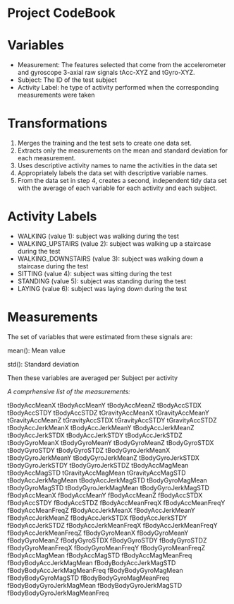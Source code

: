 # Project CodeBook

# Variables

* Measurement: The features selected that come from the accelerometer and gyroscope 3-axial raw signals tAcc-XYZ and tGyro-XYZ.
* Subject: The ID of the test subject
* Activity Label: he type of activity performed when the corresponding measurements were taken

# Transformations

1. Merges the training and the test sets to create one data set.
1. Extracts only the measurements on the mean and standard deviation for each measurement.
1. Uses descriptive activity names to name the activities in the data set
1. Appropriately labels the data set with descriptive variable names.
1. From the data set in step 4, creates a second, independent tidy data set with the average of each variable for each activity and each subject.

# Activity Labels


* WALKING (value 1): subject was walking during the test
* WALKING_UPSTAIRS (value 2): subject was walking up a staircase during the test
* WALKING_DOWNSTAIRS (value 3): subject was walking down a staircase during the test
* SITTING (value 4): subject was sitting during the test
* STANDING (value 5): subject was standing during the test
* LAYING (value 6): subject was laying down during the test

# Measurements

The set of variables that were estimated from these signals are: 

mean(): Mean value

std(): Standard deviation

Then these variables are averaged per Subject per activity 

*A comprhensive list of the measurements:*


tBodyAccMeanX 
tBodyAccMeanY 
tBodyAccMeanZ
tBodyAccSTDX
tBodyAccSTDY
tBodyAccSTDZ
tGravityAccMeanX
tGravityAccMeanY
tGravityAccMeanZ
tGravityAccSTDX
tGravityAccSTDY
tGravityAccSTDZ
tBodyAccJerkMeanX
tBodyAccJerkMeanY
tBodyAccJerkMeanZ
tBodyAccJerkSTDX
tBodyAccJerkSTDY
tBodyAccJerkSTDZ
tBodyGyroMeanX
tBodyGyroMeanY
tBodyGyroMeanZ
tBodyGyroSTDX
tBodyGyroSTDY
tBodyGyroSTDZ
tBodyGyroJerkMeanX
tBodyGyroJerkMeanY
tBodyGyroJerkMeanZ
tBodyGyroJerkSTDX
tBodyGyroJerkSTDY
tBodyGyroJerkSTDZ
tBodyAccMagMean
tBodyAccMagSTD
tGravityAccMagMean
tGravityAccMagSTD
tBodyAccJerkMagMean
tBodyAccJerkMagSTD
tBodyGyroMagMean
tBodyGyroMagSTD
tBodyGyroJerkMagMean
tBodyGyroJerkMagSTD
fBodyAccMeanX
fBodyAccMeanY
fBodyAccMeanZ
fBodyAccSTDX
fBodyAccSTDY
fBodyAccSTDZ
fBodyAccMeanFreqX
fBodyAccMeanFreqY
fBodyAccMeanFreqZ
fBodyAccJerkMeanX
fBodyAccJerkMeanY
fBodyAccJerkMeanZ
fBodyAccJerkSTDX
fBodyAccJerkSTDY
fBodyAccJerkSTDZ
fBodyAccJerkMeanFreqX
fBodyAccJerkMeanFreqY
fBodyAccJerkMeanFreqZ
fBodyGyroMeanX
fBodyGyroMeanY
fBodyGyroMeanZ
fBodyGyroSTDX
fBodyGyroSTDY
fBodyGyroSTDZ
fBodyGyroMeanFreqX
fBodyGyroMeanFreqY
fBodyGyroMeanFreqZ
fBodyAccMagMean
fBodyAccMagSTD
fBodyAccMagMeanFreq
fBodyBodyAccJerkMagMean
fBodyBodyAccJerkMagSTD
fBodyBodyAccJerkMagMeanFreq
fBodyBodyGyroMagMean
fBodyBodyGyroMagSTD
fBodyBodyGyroMagMeanFreq
fBodyBodyGyroJerkMagMean
fBodyBodyGyroJerkMagSTD
fBodyBodyGyroJerkMagMeanFreq
